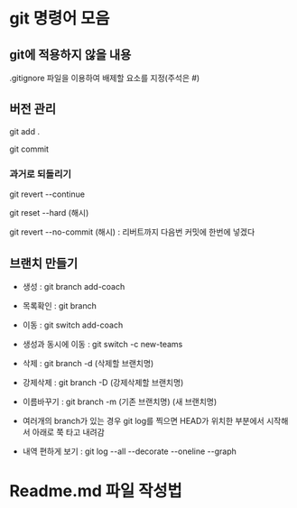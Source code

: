 # git 명령어 모음

## git에 적용하지 않을 내용
.gitignore 파일을 이용하여 배제할 요소를 지정(주석은 #)

## 버전 관리
git add . 

git commit

### 과거로 되돌리기
git revert --continue

git reset --hard (해시)

git revert --no-commit (해시) : 리버트까지 다음번 커밋에 한번에 넣겠다

## 브랜치 만들기

- 생성 : git branch add-coach
 
- 목록확인 : git branch
 
- 이동 : git switch add-coach
  
- 생성과 동시에 이동 : git switch -c new-teams
  
- 삭제 : git branch -d (삭제할 브랜치명)

- 강제삭제 : git branch -D (강제삭제할 브랜치명)

- 이름바꾸기 : git branch -m (기존 브랜치명) (새 브랜치명)

- 여러개의 branch가 있는 경우 git log를 찍으면 HEAD가 위치한 부분에서 시작해서 아래로 쭉 타고 내려감

- 내역 편하게 보기 : git log --all --decorate --oneline --graph

# Readme.md 파일 작성법

